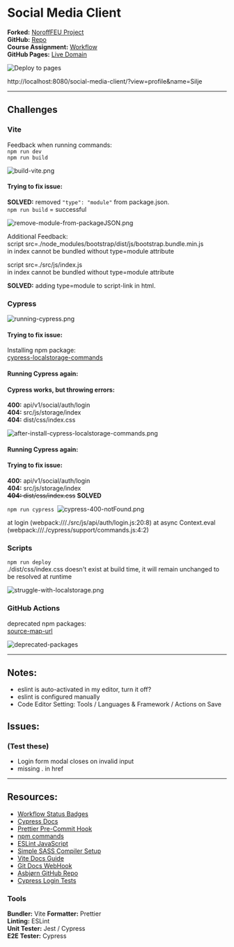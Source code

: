 # Social Media Client

**Forked:** [NoroffFEU Project](https://github.com/NoroffFEU/social-media-client)  
**GitHub:** [Repo](https://github.com/siljeangelvik/social-media-client-angelvik/tree/workflow)  
**Course Assignment:** [Workflow](https://noroff-content.gitlab.io/feu/workflow/ca.html)  
**GitHub Pages:** [Live Domain](https://siljeangelvik.github.io/social-media-client-angelvik/)

![Deploy to pages](https://github.com/siljeangelvik/social-media-client-angelvik/actions/workflows/pages.yml/badge.svg)

http://localhost:8080/social-media-client/?view=profile&name=Silje

---

## Challenges

### Vite

Feedback when running commands:  
`npm run dev`  
`npm run build`

![build-vite.png](./issues/img/build-vite.png)

#### Trying to fix issue:

**SOLVED:** removed `"type": "module"` from package.json.  
`npm run build` = successful

![remove-module-from-packageJSON.png](./issues/img/remove-module-from-packageJSON.png)

Additional Feedback:  
script src=./node_modules/bootstrap/dist/js/bootstrap.bundle.min.js  
in index cannot be bundled without type=module attribute

script src=./src/js/index.js  
in index cannot be bundled without type=module attribute

**SOLVED:** adding type=module to script-link in html.

### Cypress

![running-cypress.png](./issues/img/running-cypress.png)

#### Trying to fix issue:

Installing npm package:  
[cypress-localstorage-commands](https://www.npmjs.com/package/cypress-localstorage-commands)

#### Running Cypress again:

#### Cypress works, but throwing errors:

**400:** api/v1/social/auth/login  
**404:** src/js/storage/index  
**404:** dist/css/index.css

![after-install-cypress-localstorage-commands.png](./issues/img/after-install-cypress-localstorage-commands.png)

#### Running Cypress again:

#### Trying to fix issue:

**400:** api/v1/social/auth/login  
**404:** src/js/storage/index  
~~**404:** dist/css/index.css~~ **SOLVED**

`npm run cypress `![cypress-400-notFound.png](./issues/img/cypress-400-notFound.png)

at login (webpack:///./src/js/api/auth/login.js:20:8)
at async Context.eval (webpack:///./cypress/support/commands.js:4:2)

### Scripts

`npm run deploy`  
./dist/css/index.css doesn't exist at build time, it will remain unchanged to be resolved at runtime

![struggle-with-localstorage.png](./issues/img/struggle-with-localstorage.png)

### GitHub Actions

deprecated npm packages:  
[source-map-url](https://github.com/lydell/source-map-url#deprecated)

![deprecated-packages](./issues/img/deprecated-packages.png)

---

## Notes:

- eslint is auto-activated in my editor, turn it off?
- eslint is configured manually
- Code Editor Setting: Tools / Languages & Framework / Actions on Save

## Issues:

### (Test these)

- Login form modal closes on invalid input
- missing . in href

---

## Resources:

- [Workflow Status Badges](https://docs.github.com/en/actions/monitoring-and-troubleshooting-workflows/adding-a-workflow-status-badge)
- [Cypress Docs](https://docs.cypress.io/guides/overview/why-cypress)
- [Prettier Pre-Commit Hook](https://prettier.io/docs/en/precommit.html)
- [npm commands](https://docs.npmjs.com/cli/v7/commands)
- [ESLint JavaScript](https://eslint.org/docs/latest/developer-guide/working-with-rules)
- [Simple SASS Compiler Setup](https://sprucecss.com/blog/the-simplest-sass-compile-setup)
- [Vite Docs Guide](https://vitejs.dev/guide/)
- [Git Docs WebHook](https://docs.github.com/en/get-started/customizing-your-github-workflow/exploring-integrations/about-webhooks)
- [Asbjørn GitHub Repo](https://github.com/Thundeee/social-media-client/tree/workflow)
- [Cypress Login Tests](https://www.dolthub.com/blog/2020-10-23-cypress-login-tests/)

### Tools

**Bundler:** Vite
**Formatter:** Prettier  
**Linting:** ESLint  
**Unit Tester:** Jest / Cypress  
**E2E Tester:** Cypress
